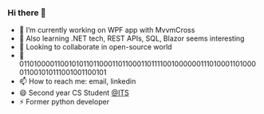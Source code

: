 ### Hi there 👋

- 🔭 I’m currently working on WPF app with MvvmCross
- 🌱 Also learning .NET tech, REST APIs, SQL, Blazor seems interesting
- 👯 Looking to collaborate in open-source world
- 💬 0110100001100101011011000110110001101111001000000111010001101000011001010111001001100101
- 📫 How to reach me: email, linkedin
- 😄 Second year CS Student [@ITS](https://its.edu.rs)
- ⚡ Former python developer
